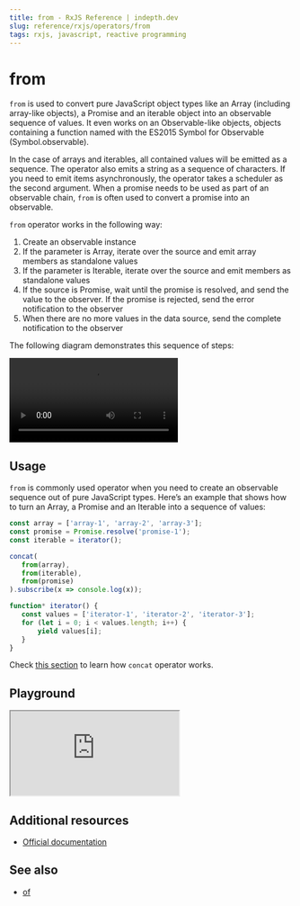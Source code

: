 ```yaml
---
title: from - RxJS Reference | indepth.dev
slug: reference/rxjs/operators/from
tags: rxjs, javascript, reactive programming
---
```


# from

`from` is used to convert pure JavaScript object types like an Array (including array-like objects), a Promise and an iterable object into an observable sequence of values. It even works on an Observable-like objects, objects containing a function named with the ES2015 Symbol for Observable (Symbol.observable).

In the case of arrays and iterables, all contained values will be emitted as a sequence. The operator also emits a string as a sequence of characters. If you need to emit items asynchronously, the operator takes a scheduler as the second argument. When a promise needs to be used as part of an observable chain,  `from` is often used to convert a promise into an observable.

`from` operator works in the following way:

1. Create an observable instance
2. If the parameter is Array, iterate over the source and emit array members as standalone values
3. If the parameter is Iterable, iterate over the source and emit members as standalone values
4. If the source is Promise, wait until the promise is resolved, and send the value to the observer. If the promise is rejected, send the error notification to the observer
5. When there are no more values in the data source, send the complete notification to the observer

The following diagram demonstrates this sequence of steps:

<video>
    <source src="https://images.indepth.dev/references/rxjs/operators/from.mp4" type="video/mp4">
</video>

## Usage
`from` is commonly used operator when you need to create an observable sequence out of pure JavaScript types. Here’s an example that shows how to turn an Array, a Promise and an Iterable into a sequence of values:

```javascript
const array = ['array-1', 'array-2', 'array-3'];
const promise = Promise.resolve('promise-1');
const iterable = iterator();

concat(
   from(array),
   from(iterable),
   from(promise)
).subscribe(x => console.log(x));

function* iterator() {
   const values = ['iterator-1', 'iterator-2', 'iterator-3'];
   for (let i = 0; i < values.length; i++) {
       yield values[i];
   }
}
```

Check [this section](https://indepth.dev/reference/rxjs/operators/concat-map) to learn how `concat` operator works.

## Playground

<iframe src="https://stackblitz.com/edit/indepth-rxjs-from?embed=1&file=index.ts"></iframe>

## Additional resources

- [Official documentation](https://rxjs.dev/api/operators/from)

## See also

- [of](https://indepth.dev/reference/rxjs/operators/of)
